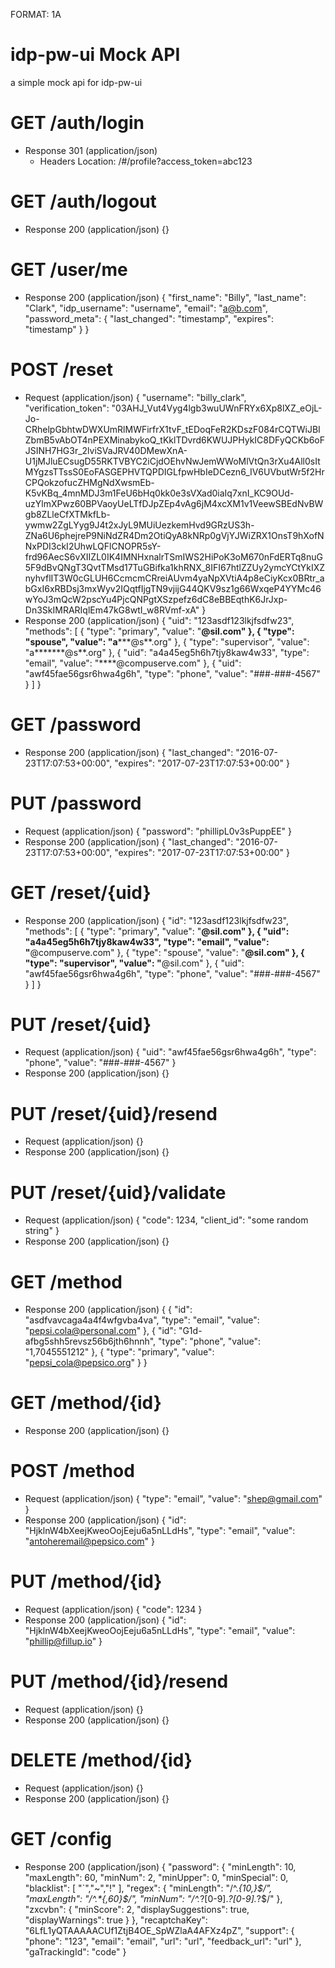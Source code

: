 FORMAT: 1A

# idp-pw-ui Mock API
a simple mock api for idp-pw-ui


# GET /auth/login
+ Response 301 (application/json)
    + Headers
        Location: /#/profile?access_token=abc123


# GET /auth/logout
+ Response 200 (application/json)
    {}


# GET /user/me
+ Response 200 (application/json)
    {
        "first_name": "Billy",
        "last_name": "Clark",
        "idp_username": "username",
        "email": "a@b.com",
        "password_meta": {
            "last_changed": "timestamp",
            "expires": "timestamp"
        }
    }


# POST /reset
+ Request (application/json)
    {
        "username": "billy_clark",
        "verification_token": "03AHJ_Vut4Vyg4lgb3wuUWnFRYx6Xp8lXZ_eOjL-Jo-CRhelpGbhtwDWXUmRlMWFirfrX1tvF_tEDoqFeR2KDszF084rCQTWiJBIZbmB5vAbOT4nPEXMinabykoQ_tKklTDvrd6KWUJPHykIC8DFyQCKb6oFJSINH7HG3r_2lviSVaJRV40DMewXnA-U1jMJluECsugD55RKTVBYC2iCjdOEhvNwJemWWoMlVtQn3rXu4All0sItMYgzsTTssS0EoFASGEPHVTQPDIGLfpwHbIeDCezn6_IV6UVbutWr5f2HrCPQokzofucZHMgNdXwsmEb-K5vKBq_4mnMDJ3m1FeU6bHq0kk0e3sVXad0iaIq7xnI_KC9OUd-uzYlmXPwz60BPVaoyUeLTfDJpZEp4vAg6jM4xcXM1v1VeewSBEdNvBWgb8ZLleCfXTMkfLb-ywmw2ZgLYyg9J4t2xJyL9MUiUezkemHvd9GRzUS3h-ZNa6U6phejreP9NiNdZR4Dm2OtiQyA8kNRp0gVjYJWiZRX1OnsT9hXofNNxPDI3ckI2UhwLQFlCNOPR5sY-frd96AecS6vXIIZL0IK4IMNHxnalrTSmIWS2HiPoK3oM670nFdERTq8nuG5F9dBvQNgT3QvtTMsd17TuGBifka1khRNX_8IFI67htlZZUy2ymcYCtYkIXZnyhvflIT3W0cGLUH6CcmcmCRreiAUvm4yaNpXVtiA4p8eCiyKcx0BRtr_abGxI6xRBDsj3mxWyv2IQqtfIjgTN9vjijG44QKV9sz1g66WxqeP4YYMc46wYoJ3mQcW2pscYu4PjcQNPgtXSzpefz6dC8eBBEqthK6JrJxp-Dn3SkIMRARIqlEm47kG8wtI_w8RVmf-xA"
    }
+ Response 200 (application/json)
    {
      "uid": "123asdf123lkjfsdfw23",
      "methods": [
          {
              "type": "primary",
              "value": "****@sil.com"
          },
          {
              "type": "spouse",
              "value": "a*******@s**.org"
          },
          {
              "type": "supervisor",
              "value": "a*******@s**.org"
          },
          {
              "uid": "a4a45eg5h6h7tjy8kaw4w33",
              "type": "email",
              "value": "****@compuserve.com"
          },
          {
              "uid": "awf45fae56gsr6hwa4g6h",
              "type": "phone",
              "value": "###-###-4567"
          }
      ]
    }


# GET /password
+ Response 200 (application/json)
    {
      "last_changed": "2016-07-23T17:07:53+00:00",
      "expires": "2017-07-23T17:07:53+00:00"
    }


# PUT /password
+ Request (application/json)
    {
        "password": "phillipL0v3sPuppEE"
    }
+ Response 200 (application/json)
    {
      "last_changed": "2016-07-23T17:07:53+00:00",
      "expires": "2017-07-23T17:07:53+00:00"
    }


# GET /reset/{uid}
+ Response 200 (application/json)
    {
        "id": "123asdf123lkjfsdfw23",
        "methods": [
          {
                "type": "primary",
                "value": "****@sil.com"
          },
          {
                "uid": "a4a45eg5h6h7tjy8kaw4w33",
                "type": "email",
                "value": "****@compuserve.com"
          },
          {
                "type": "spouse",
                "value": "****@sil.com"
          },
          {
                "type": "supervisor",
                "value": "****@sil.com"
          },
          {
                "uid": "awf45fae56gsr6hwa4g6h",
                "type": "phone",
                "value": "###-###-4567"
          }
        ]
    }


# PUT /reset/{uid}
+ Request (application/json)
    {
        "uid": "awf45fae56gsr6hwa4g6h",
        "type": "phone",
        "value": "###-###-4567"
    }
+ Response 200 (application/json)
    {}


# PUT /reset/{uid}/resend
+ Request (application/json)
    {}
+ Response 200 (application/json)
    {}


# PUT /reset/{uid}/validate
+ Request (application/json)
    {
        "code": 1234, 
        "client_id": "some random string"
    }
+ Response 200 (application/json)
    {}


# GET /method
+ Response 200 (application/json)
    {
      {
        "id": "asdfvavcaga4a4f4wfgvba4va",
        "type": "email",
        "value": "pepsi.cola@personal.com"
      },
      {
        "id": "G1d-afbg5shh5revsz56b6jth6hnnh",
        "type": "phone",
        "value": "1,7045551212"
      },
      {
        "type": "primary",
        "value": "pepsi_cola@pepsico.org"
      }
    }


# GET /method/{id}
+ Response 200 (application/json)
    {}


# POST /method
+ Request (application/json)
    {
        "type": "email",
        "value": "shep@gmail.com"
    }
+ Response 200 (application/json)
    {
      "id": "HjklnW4bXeejKweoOojEeju6a5nLLdHs",
      "type": "email",
      "value": "antoheremail@pepsico.com"
    }

# PUT /method/{id}
+ Request (application/json)
    {
        "code": 1234 
    }
+ Response 200 (application/json)
    {
      "id": "HjklnW4bXeejKweoOojEeju6a5nLLdHs",
      "type": "email",
      "value": "phillip@fillup.io"
    }


# PUT /method/{id}/resend
+ Request (application/json)
    {}
+ Response 200 (application/json)
    {}


# DELETE /method/{id}
+ Request (application/json)
    {}
+ Response 200 (application/json)
    {}


# GET /config
+ Response 200 (application/json)
    {
      "password": {
          "minLength": 10,
          "maxLength": 60,
          "minNum": 2,
          "minUpper": 0,
          "minSpecial": 0,
          "blacklist": [
            "`","~","!"
          ],
          "regex": {
            "minLength": "/^.*{10,}$/",
            "maxLength": "/^.*{,60}$/",
            "minNum": "/^.*?[0-9].*?[0-9].*?$/"
          },
          "zxcvbn": {
            "minScore": 2,
            "displaySuggestions": true,
            "displayWarnings": true
          }
      },
      "recaptchaKey": "6LfL1yQTAAAAACUf1ZtjB4OE_SpWZlaA4AFXz4pZ",
      "support": {
          "phone": "123",
          "email": "email",
          "url": "url",
          "feedback_url": "url"
      },
      "gaTrackingId": "code"
    }